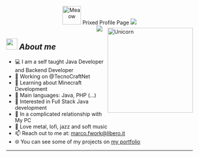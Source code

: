 
  <div align="center">

  <img src="https://i.imgur.com/veZrcC7.gif" alt="Meaow" width="50" /> 
  Prixed Profile Page
  <img src="https://komarev.com/ghpvc/?username=Prixed&color=ff69b4">
<br>
<img src="https://readme-typing-svg.herokuapp.com?font=Helvetica+Neue&pause=1000&width=435&lines=I'm+Java+Developer;I'm+Bot+Developer;I'm+Backend+Developer" style="margin-bottom: -10px">
  </div>

<img align="right" width=230px alt="Unicorn" src="https://c.tenor.com/GN73MKBawZYAAAAi/busy-cute.gif" />

## <img src="https://media.giphy.com/media/ObNTw8Uzwy6KQ/giphy.gif" width="30px">&nbsp;***About me***

- 💻 I am a self taught Java Developer 
   and Backend Developer
- 🔭 Working on @TecnoCraftNet
- 🌱 Learning about Minecraft Development
- 🌟 Main languages: Java, PHP (...)
- 🚩 Interested in Full Stack Java development
- 💖 In a complicated relationship with My PC
- 🎵 Love metal, lofi, jazz and soft music
- 📫 Reach out to me at: marco.fwork@libero.it
- 🌐 You can see some of my projects on <a href="#">my portfolio</a>

<hr>
